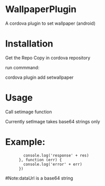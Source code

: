 # WallpaperPlugin
A cordova plugin to set wallpaper (android)

# Installation
Get the Repo
Copy in cordova repository

run commmand:

cordova plugin add setwallpaper

# Usage 

Call setimage function

Currently setImage takes base64 strings only 

# Example:

```cordova.plugins.setwallpaper.setImage(dataUrl, function (res) {
        console.log('response' + res)
      }, function (err) {
        console.log('error' + err)
      })
```
#Note:dataUrl is a base64 string
